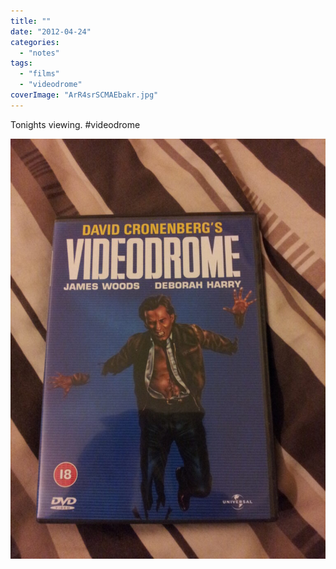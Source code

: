 ```yaml
---
title: ""
date: "2012-04-24"
categories: 
  - "notes"
tags: 
  - "films"
  - "videodrome"
coverImage: "ArR4srSCMAEbakr.jpg"
---
```


Tonights viewing. #videodrome

[![](images/ArR4srSCMAEbakr-768x1024.jpg)](https://davidpeach.co.uk/wp-content/uploads/2023/04/ArR4srSCMAEbakr.jpg)
